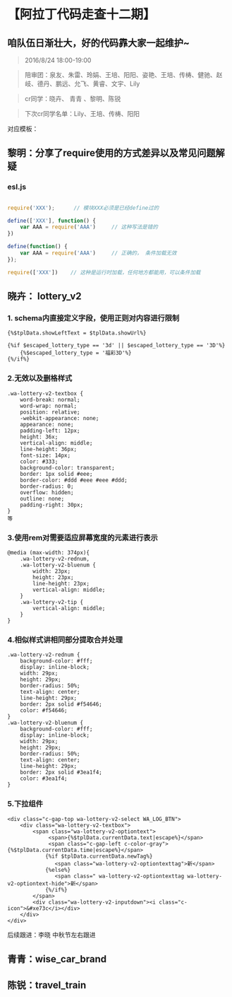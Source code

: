 # 【阿拉丁代码走查十二期】

## 咱队伍日渐壮大，好的代码靠大家一起维护~

> 2016/8/24 18:00-19:00

> 陪审团：泉友、朱雷、玲娟、王培、阳阳、姿艳、王培、传梼、健驰、赵岐、德丹、鹏远、允飞、黄睿、文宇、Lily

> cr同学：晓卉、 青青 、黎明、陈锐

> 下次cr同学名单：Lily、王培、传梼、阳阳

对应模板：

## 黎明：分享了require使用的方式差异以及常见问题解疑

### esl.js

```javascript

require('XXX');      // 模块XXX必须是已经define过的

define(['XXX'], function() {
    var AAA = require('AAA')     // 这种写法是错的
})

define(function() {
    var AAA = require('AAA')     // 正确的， 条件加载无效
});

require(['XXX'])    // 这种是运行时加载，任何地方都能用，可以条件加载

```

## 晓卉： lottery_v2

### 1. schema内直接定义字段，使用正则对内容进行限制
```
{%$tplData.showLeftText = $tplData.showUrl%}  
```
```
{%if $escaped_lottery_type == '3d' || $escaped_lottery_type == '3D'%}
    {%$escaped_lottery_type = '福彩3D'%}
{%/if%}
```
### 2.无效以及删格样式
```
.wa-lottery-v2-textbox {
	word-break: normal;       
	word-wrap: normal;
	position: relative;
	-webkit-appearance: none;
	appearance: none;
	padding-left: 12px;
	height: 36x;
	vertical-align: middle;
	line-height: 36px;
	font-size: 14px;
	color: #333;
	background-color: transparent;
	border: 1px solid #eee;
	border-color: #ddd #eee #eee #ddd;
	border-radius: 0;
	overflow: hidden;
	outline: none;
	padding-right: 30px;
}
等
```
### 3.使用rem对需要适应屏幕宽度的元素进行表示
```
@media (max-width: 374px){
    .wa-lottery-v2-rednum,
	.wa-lottery-v2-bluenum {
		width: 23px;                
	    height: 23px;
	    line-height: 23px;
		vertical-align: middle;
    }
	.wa-lottery-v2-tip {
		vertical-align: middle;
	}
}
```
### 4.相似样式讲相同部分提取合并处理
```
.wa-lottery-v2-rednum {                 
	background-color: #fff;
	display: inline-block;
	width: 29px;
	height: 29px;
	border-radius: 50%;
	text-align: center;
	line-height: 29px;
	border: 2px solid #f54646;
	color: #f54646;
}
.wa-lottery-v2-bluenum {
	background-color: #fff;
	display: inline-block;
	width: 29px;
	height: 29px;
	border-radius: 50%;
	text-align: center;
	line-height: 29px;
	border: 2px solid #3ea1f4;
	color: #3ea1f4;
}
```
### 5.下拉组件
```
<div class="c-gap-top wa-lottery-v2-select WA_LOG_BTN">             
    <div class="wa-lottery-v2-textbox">
        <span class="wa-lottery-v2-optiontext">
             <span>{%$tplData.currentData.text|escape%}</span>
             <span class="c-gap-left c-color-gray">{%$tplData.currentData.time|escape%}</span>
            {%if $tplData.currentData.newTag%}
               <span class="wa-lottery-v2-optiontexttag">新</span>          
            {%else%}
               <span class=" wa-lottery-v2-optiontexttag wa-lottery-v2-optiontext-hide">新</span>
            {%/if%}
        </span>
        <div class="wa-lottery-v2-inputdown"><i class="c-icon">&#xe73c</i></div>
    </div>
</div>
```
后续跟进：李晓 中秋节左右跟进
## 青青：wise_car_brand

## 陈锐：travel_train


